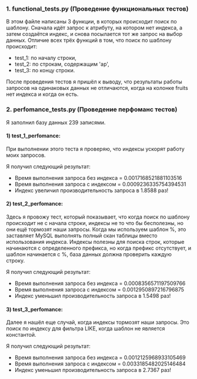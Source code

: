 ### 1. functional_tests.py (Проведение функциональных тестов)

В этом файле написаны 3 функции, в которых происходит поиск по шаблону. Сначала идёт запрос к атрибуту, на котором нет индекса, а затем создаётся индекс, и снова посылается тот же запрос на выбор данных. Отличие всех трёх функций в том, что поиск по шаблону происходит:
- test_1: по началу строки,
- test_2: по строкам, содержащим 'ap',
- test_3: по концу строки.

После проведения тестов я пришёл к выводу, что результаты работы запросов на одинаковых данных не отличаются, когда на колонке fruits нет индекса и когда он есть.

### 2. perfomance_tests.py (Проведение перфоманс тестов)

Я заполнил базу данных 239 записями.

#### 1) test_1_perfomance:

При выполнении этого теста я проверяю, что индексы ускорят работу моих запросов.

Я получил следующий результат:
- Время выполнения запроса без индекса = 0.0017168521881103516
- Время выполнения запроса с индексом = 0.0009236335754394531
- Индекс увеличил производительность запроса в 1.8588 раз!

#### 2) test_2_perfomance:

Здесь я провожу тест, который показывает, что когда поиск по шаблону происходит не с начала строки, индексы не то что бы бесполезны, но они ещё тормозят наши запросы. Когда мы используем шаблон %, это заставляет MySQL выполнять полный скан таблицы вместо использования индекса. Индексы полезны для поиска строк, которые начинаются с определенного префикса, но когда префикс отсутствует, и шаблон начинается с %, база данных должна проверить каждую строку.

Я получил следующий результат:
- Время выполнения запроса без индекса = 0.0008356571197509766
- Время выполнения запроса с индексом = 0.0012950897216796875
- Индекс уменьшил производительность запроса в 1.5498 раз!

#### 3) test_3_perfomance:

Далее я нашёл еще случай, когда индексы тормозят наши запросы. Это поиск по индексу для фильтра LIKE, когда шаблон не является константой.

Я получил следующий результат:

- Время выполнения запроса без индекса = 0.0012125968933105469
- Время выполнения запроса с индексом = 0.0033185482025146484
- Индекс уменьшил производительность запроса в 2.7367 раз!







